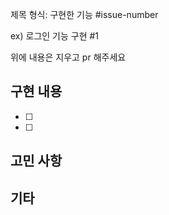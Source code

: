 제목 형식: 구현한 기능 #issue-number

ex) 로그인 기능 구현 #1

위에 내용은 지우고 pr 해주세요

## 구현 내용
- [ ]
- [ ]

## 고민 사항


## 기타
